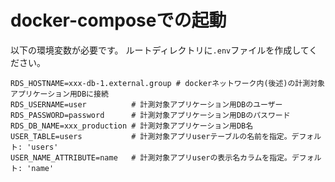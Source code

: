 
# docker-composeでの起動
以下の環境変数が必要です。
ルートディレクトリに`.env`ファイルを作成してください。
```
RDS_HOSTNAME=xxx-db-1.external.group # dockerネットワーク内(後述)の計測対象アプリケーション用DBに接続
RDS_USERNAME=user          # 計測対象アプリケーション用DBのユーザー
RDS_PASSWORD=password      # 計測対象アプリケーション用DBのパスワード
RDS_DB_NAME=xxx_production # 計測対象アプリケーション用DB名
USER_TABLE=users           # 計測対象アプリuserテーブルの名前を指定。デフォルト: 'users'
USER_NAME_ATTRIBUTE=name   # 計測対象アプリuserの表示名カラムを指定。デフォルト: 'name'
```
